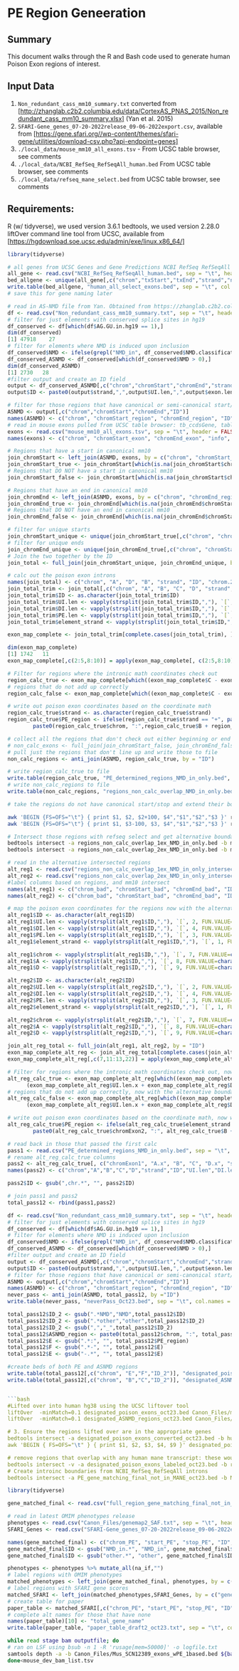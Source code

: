 # PE Region Geneeration
## Summary
This document walks through the R and Bash code used to generate human Poison Exon regions of interest. 

## Input Data
1. `Non_redundant_cass_mm10_summary.txt` converted from [http://zhanglab.c2b2.columbia.edu/data/CortexAS_PNAS_2015/Non_redundant_cass_mm10_summary.xlsx] (Yan et al. 2015)
2. `SFARI-Gene_genes_07-20-2022release_09-06-2022export.csv`, available from [https://gene.sfari.org//wp-content/themes/sfari-gene/utilities/download-csv.php?api-endpoint=genes]
3. `./local_data/mouse_mm10_all_exons.tsv` - From UCSC table browser, see comments
4. `./local_data/NCBI_RefSeq_RefSeqAll_human.bed` From UCSC table browser, see comments
5. `./local_data/refseq_mane_select.bed` from UCSC table browser, see comments

## Requirements:
R (w/ tidyverse), we used version 3.6.1
bedtools, we used version 2.28.0
liftOver command line tool from UCSC, available from [https://hgdownload.soe.ucsc.edu/admin/exe/linux.x86_64/]

```R
library(tidyverse)

# all genes from UCSC Genes and Gene Predictions NCBI RefSeq RefSeqAll
all_gene <- read.csv("NCBI_RefSeq_RefSeqAll_human.bed", sep = "\t", header = TRUE)
bed_allgene <- unique(all_gene[,c("chrom","txStart","txEnd","strand","name2")])
write.table(bed_allgene, "human_all_select_exons.bed", sep = "\t", col.names = FALSE, row.names = FALSE, quote = FALSE)
# save this for gene naming later

# read in AS-NMD file from Yan. Obtained from https://zhanglab.c2b2.columbia.edu/index.php/Cortex_AS, "Annotation of non-redundant cassette exons"
df <- read.csv("Non_redundant_cass_mm10_summary.txt", sep = "\t", header = TRUE)
# filter for just elements with conserved splice sites in hg19
df_conserved <- df[which(df$AG.GU.in.hg19 == 1),]
dim(df_conserved)
[1] 47918    27
# filter for elements where NMD is induced upon inclusion
df_conserved$NMD <- ifelse(grepl("NMD_in", df_conserved$NMD.classification), "1", ifelse(grepl("other", df_conserved$NMD.classification), "-1", "0"))
df_conserved_ASNMD <- df_conserved[which(df_conserved$NMD > 0),]
dim(df_conserved_ASNMD)
[1] 2730   28
#filter output and create an ID field
output <- df_conserved_ASNMD[,c("chrom","chromStart","chromEnd","strand", "UI.len", "exon.len", "DI.len", "NMD.classification", "gene.symbol")]
output$ID <- paste0(output$strand,",",output$UI.len,",",output$exon.len,",",output$DI.len,",",output$NMD.classification, ",", output$gene.symbol)

# filter for those regions that have canonical or semi-canonical start/stop
ASNMD <- output[,c("chrom","chromStart","chromEnd","ID")]
names(ASNMD) <- c("chrom", "chromStart_region", "chromEnd_region", "ID")
# read in mouse exons pulled from UCSC table browser: tb_ccdsGene, table browser query on ccdsGene
exons <- read.csv("mouse_mm10_all_exons.tsv", sep = "\t", header = FALSE)
names(exons) <- c("chrom", "chromStart_exon", "chromEnd_exon", "info", "number", "strand")

# Regions that have a start in canonical mm10
join_chromStart <- left_join(ASNMD, exons, by = c("chrom", "chromStart_region"="chromStart_exon"))
join_chromStart_true <- join_chromStart[which(is.na(join_chromStart$chromEnd_exon) == FALSE),]
# Regions that DO NOT have a start in canonical mm10
join_chromStart_false <- join_chromStart[which(is.na(join_chromStart$chromEnd_exon) == TRUE),]

# Regions that have an end in canonical mm10
join_chromEnd <- left_join(ASNMD, exons, by = c("chrom", "chromEnd_region"="chromEnd_exon"))
join_chromEnd_true <- join_chromEnd[which(is.na(join_chromEnd$chromStart_exon) == FALSE),]
# Regions that DO NOT have an end in canonical mm10
join_chromEnd_false <- join_chromEnd[which(is.na(join_chromEnd$chromStart_exon) == TRUE),]

# filter for unique starts
join_chromStart_unique <- unique(join_chromStart_true[,c("chrom", "chromStart_region", "chromEnd_region", "chromEnd_exon", "strand", "ID")])
# filter for unique ends
join_chromEnd_unique <- unique(join_chromEnd_true[,c("chrom", "chromStart_region", "chromEnd_region", "chromStart_exon", "strand", "ID")])
# Join the two together by the ID
join_total <- full_join(join_chromStart_unique, join_chromEnd_unique, by = "ID")

# calc out the poison exon introns
names(join_total) <- c("chrom", "A", "D", "B", "strand", "ID", "chrom.2", "A.2", "D.2", "C", "strand.2")
join_total_trim <- join_total[,c("chrom", "A", "B", "C", "D", "strand", "ID")]
join_total_trim$ID <- as.character(join_total_trim$ID)
join_total_trim$UI.len <- vapply(strsplit(join_total_trim$ID,","), `[`, 2, FUN.VALUE=character(1))
join_total_trim$DI.len <- vapply(strsplit(join_total_trim$ID,","), `[`, 4, FUN.VALUE=character(1))
join_total_trim$PE.len <- vapply(strsplit(join_total_trim$ID,","), `[`, 3, FUN.VALUE=character(1))
join_total_trim$element_strand <- vapply(strsplit(join_total_trim$ID,","), `[`, 1, FUN.VALUE=character(1))

exon_map_complete <- join_total_trim[complete.cases(join_total_trim), ]

dim(exon_map_complete)
[1] 1742   11
exon_map_complete[,c(2:5,8:10)] = apply(exon_map_complete[, c(2:5,8:10)],2, function(x) as.numeric(x)) #(margin 1 if rows)

# Filter for regions where the intronic math coordinates check out
region_calc_true <- exon_map_complete[which((exon_map_complete$C - exon_map_complete$B) == (exon_map_complete$UI.len + exon_map_complete$DI.len + exon_map_complete$PE.len)),]
# regions that do not add up correctly
region_calc_false <- exon_map_complete[which((exon_map_complete$C - exon_map_complete$B) != (exon_map_complete$UI.len + exon_map_complete$DI.len + exon_map_complete$PE.len)),]

# write out poison exon coordinates based on the coordinate math
region_calc_true$strand <- as.character(region_calc_true$strand)
region_calc_true$PE_region <- ifelse(region_calc_true$strand == "+", paste0(region_calc_true$chrom, ":", region_calc_true$B + region_calc_true$UI.len+1, "-", region_calc_true$C - region_calc_true$DI.len),
        paste0(region_calc_true$chrom, ":",region_calc_true$B + region_calc_true$DI.len+1, "-",region_calc_true$C - region_calc_true$UI.len))

# collect all the regions that don't check out either beginning or end
# non_calc_exons <- full_join(join_chromStart_false, join_chromEnd_false, by = "ID")
# pull just the regions that don't line up and write those to file
non_calc_regions <- anti_join(ASNMD, region_calc_true, by = "ID")

# write region_calc_true to file
write.table(region_calc_true, "PE_determined_regions_NMD_in_only.bed", sep = "\t", col.names = TRUE, row.names = FALSE, quote = FALSE)
# write non_calc_regions to file
write.table(non_calc_regions, "regions_non_calc_overlap_NMD_in_only.bed", sep = "\t", col.names = TRUE, row.names = FALSE, quote = FALSE)
```

```bash
# take the regions do not have canonical start/stop and extend their boundaries

awk 'BEGIN {FS=OFS="\t"} { print $1, $2, $2+100, $4","$1","$2","$3 }' regions_non_calc_overlap_NMD_in_only.bed > regions_non_calc_overlap_1ex_NMD_in_only.bed
awk 'BEGIN {FS=OFS="\t"} { print $1, $3-100, $3, $4","$1","$2","$3 }' regions_non_calc_overlap_NMD_in_only.bed > regions_non_calc_overlap_2ex_NMD_in_only.bed

# Intersect those regions with refseq select and get alternative boundaries with the RefSeq Select mm10 scaffold
bedtools intersect -a regions_non_calc_overlap_1ex_NMD_in_only.bed -b mouse_mm10_all_select_exons.tsv -wa -wb > regions_non_calc_overlap_1ex_NMD_in_only_intersect.bed
bedtools intersect -a regions_non_calc_overlap_2ex_NMD_in_only.bed -b mouse_mm10_all_select_exons.tsv -wa -wb > regions_non_calc_overlap_2ex_NMD_in_only_intersect.bed
```
```R
# read in the alternative intersected regions
alt_reg1 <- read.csv("regions_non_calc_overlap_1ex_NMD_in_only_intersect.bed", sep = "\t", header = FALSE)
alt_reg2 <- read.csv("regions_non_calc_overlap_2ex_NMD_in_only_intersect.bed", sep = "\t", header = FALSE)
#label columns based on regions, and mm10 intersect
names(alt_reg1) <- c("chrom_bad", "chromStart_bad", "chromEnd_bad", "ID", "chromExon1", "chromStartExon1", "B", "info", "number", "strand1")
names(alt_reg2) <- c("chrom_bad", "chromStart_bad", "chromEnd_bad", "ID", "chromExon2", "C", "chromEndExon2", "info", "number", "strand2")

# map the poison exon coordinates for the regions now with the alternative boundaries
alt_reg1$ID <- as.character(alt_reg1$ID)
alt_reg1$UI.len <- vapply(strsplit(alt_reg1$ID,","), `[`, 2, FUN.VALUE=character(1))
alt_reg1$DI.len <- vapply(strsplit(alt_reg1$ID,","), `[`, 4, FUN.VALUE=character(1))
alt_reg1$PE.len <- vapply(strsplit(alt_reg1$ID,","), `[`, 3, FUN.VALUE=character(1))
alt_reg1$element_strand <- vapply(strsplit(alt_reg1$ID,","), `[`, 1, FUN.VALUE=character(1))

alt_reg1$chrom <- vapply(strsplit(alt_reg1$ID,","), `[`, 7, FUN.VALUE=character(1))
alt_reg1$A <- vapply(strsplit(alt_reg1$ID,","), `[`, 8, FUN.VALUE=character(1))
alt_reg1$D <- vapply(strsplit(alt_reg1$ID,","), `[`, 9, FUN.VALUE=character(1))

alt_reg2$ID <- as.character(alt_reg2$ID)
alt_reg2$UI.len <- vapply(strsplit(alt_reg2$ID,","), `[`, 2, FUN.VALUE=character(1))
alt_reg2$DI.len <- vapply(strsplit(alt_reg2$ID,","), `[`, 4, FUN.VALUE=character(1))
alt_reg2$PE.len <- vapply(strsplit(alt_reg2$ID,","), `[`, 3, FUN.VALUE=character(1))
alt_reg2$element_strand <- vapply(strsplit(alt_reg2$ID,","), `[`, 1, FUN.VALUE=character(1))

alt_reg2$chrom <- vapply(strsplit(alt_reg2$ID,","), `[`, 7, FUN.VALUE=character(1))
alt_reg2$A <- vapply(strsplit(alt_reg2$ID,","), `[`, 8, FUN.VALUE=character(1))
alt_reg2$D <- vapply(strsplit(alt_reg2$ID,","), `[`, 9, FUN.VALUE=character(1))

join_alt_reg_total <- full_join(alt_reg1, alt_reg2, by = "ID")
exon_map_complete_alt_reg <- join_alt_reg_total[complete.cases(join_alt_reg_total), ]
exon_map_complete_alt_reg[,c(7,11:13,22)] = apply(exon_map_complete_alt_reg[, c(7,11:13,22)],2, function(x) as.numeric(x)) #(margin 1 if rows)

# Filter for regions where the intronic math coordinates check out, now with the alternative boundaries
alt_reg_calc_true <- exon_map_complete_alt_reg[which((exon_map_complete_alt_reg$C - exon_map_complete_alt_reg$B) ==
      (exon_map_complete_alt_reg$UI.len.x + exon_map_complete_alt_reg$DI.len.x + exon_map_complete_alt_reg$PE.len.x)),]
# regions that do not add up correctly, now with the alternative boundaries
alt_reg_calc_false <- exon_map_complete_alt_reg[which((exon_map_complete_alt_reg$C - exon_map_complete_alt_reg$B) !=
      (exon_map_complete_alt_reg$UI.len.x + exon_map_complete_alt_reg$DI.len.x + exon_map_complete_alt_reg$PE.len.x)),]

# write out poison exon coordinates based on the coordinate math, now with the alternative boundaries
alt_reg_calc_true$PE_region <- ifelse(alt_reg_calc_true$element_strand.x == "+", paste0(alt_reg_calc_true$chromExon2, ":", alt_reg_calc_true$B + alt_reg_calc_true$UI.len.x+1, "-", alt_reg_calc_true$C - alt_reg_calc_true$DI.len.x),
        paste0(alt_reg_calc_true$chromExon2, ":", alt_reg_calc_true$B + alt_reg_calc_true$DI.len.x+1, "-", alt_reg_calc_true$C - alt_reg_calc_true$UI.len.x))

# read back in those that passed the first calc
pass1 <- read.csv("PE_determined_regions_NMD_in_only.bed", sep = "\t", header = TRUE)
# rename alt_reg_calc_true columns
pass2 <- alt_reg_calc_true[, c("chromExon1", "A.x", "B", "C", "D.x", "strand1", "ID", "UI.len.x", "DI.len.x", "PE.len.x", "element_strand.x", "PE_region")]
names(pass2) <- c("chrom","A","B","C","D","strand","ID","UI.len","DI.len","PE.len","element_strand","PE_region")

pass2$ID <- gsub(",chr.*", "", pass2$ID)

# join pass1 and pass2
total_pass12 <- rbind(pass1,pass2)

df <- read.csv("Non_redundant_cass_mm10_summary.txt", sep = "\t", header = TRUE)
# filter for just elements with conserved splice sites in hg19
df_conserved <- df[which(df$AG.GU.in.hg19 == 1),]
# filter for elements where NMD is induced upon inclusion
df_conserved$NMD <- ifelse(grepl("NMD_in", df_conserved$NMD.classification), "1", ifelse(grepl("other", df_conserved$NMD.classification), "-1", "0"))
df_conserved_ASNMD <- df_conserved[which(df_conserved$NMD > 0),]
#filter output and create an ID field
output <- df_conserved_ASNMD[,c("chrom","chromStart","chromEnd","strand", "UI.len", "exon.len", "DI.len", "NMD.classification", "gene.symbol")]
output$ID <- paste0(output$strand,",",output$UI.len,",",output$exon.len,",",output$DI.len,",",output$NMD.classification, ",", output$gene.symbol)
# filter for those regions that have canonical or semi-canonical start/stop
ASNMD <- output[,c("chrom","chromStart","chromEnd","ID")]
names(ASNMD) <- c("chrom", "chromStart_region", "chromEnd_region", "ID")
never_pass <- anti_join(ASNMD, total_pass12, by ="ID")
write.table(never_pass, "neverPass_Oct23.bed", sep = "\t", col.names = TRUE, row.names = FALSE, quote = FALSE)

total_pass12$ID_2 <- gsub(".*NMD","NMD",total_pass12$ID)
total_pass12$ID_2 <- gsub(".*other","other",total_pass12$ID_2)
total_pass12$ID_2 <- gsub(",","_",total_pass12$ID_2)
total_pass12$ASNMD_region <- paste0(total_pass12$chrom, ":", total_pass12$B, "-", total_pass12$C)
total_pass12$E <- gsub(".*:", "", total_pass12$PE_region)
total_pass12$F <- gsub(".*-", "", total_pass12$E)
total_pass12$E <- gsub("-.*", "", total_pass12$E)

#create beds of both PE and ASNMD regions
write.table(total_pass12[,c("chrom", "E","F","ID_2")], "designated_poison_exons_oct23.bed", sep = "\t", col.names = FALSE, row.names = FALSE, quote = FALSE)
write.table(total_pass12[,c("chrom", "B","C","ID_2")], "designated_ASNMD_regions_oct23.bed", sep = "\t", col.names = FALSE, row.names = FALSE, quote = FALSE)


```bash
#Lifted over into human hg38 using the UCSC liftover tool
liftOver  -minMatch=0.1 designated_poison_exons_oct23.bed Canon_Files/mm10ToHg38.over.chain.gz designated_poison_exons_converted_oct23.bed unMapped_poison_exons_oct23
liftOver  -minMatch=0.1 designated_ASNMD_regions_oct23.bed Canon_Files/mm10ToHg38.over.chain.gz designated_ASNMD_regions_converted_oct23.bed unMapped_ASNMD_regions_oct23

# 3. Ensure the regions lifted over are in the appropriate genes
bedtools intersect -a designated_poison_exons_converted_oct23.bed -b human_all_select_genes.bed -wa -wb > designated_poison_exons_allgene_intersect_oct23.bed
awk 'BEGIN { FS=OFS="\t" } { print $1, $2, $3, $4, $9 }' designated_poison_exons_allgene_intersect_oct23.bed | uniq > designated_poison_exons_labeled_oct23.bed

# remove regions that overlap with any human mane transcript: these would be canonical human exons NCBI RefSeq Select and MANE (nbciRefSeqSelect) dataset table
bedtools intersect -v -a designated_poison_exons_labeled_oct23.bed -b refseq_mane_select.bed | uniq | sort -k1,1 -k2,2n > PE_gene_matching_final_not_in_MANE_oct23.bed
# Create introinc boundaries from NCBI_RefSeq_RefSeqAll introns
bedtools intersect -a PE_gene_matching_final_not_in_MANE_oct23.bed -b NCBI_RefSeq_RefSeqAll_human_introns.bed -wa -wb | uniq | sort -k1,1 -k2,2n > full_region_gene_matching_final_not_in_MANE_oct23.bed
```

```R
library(tidyverse)

gene_matched_final <- read.csv("full_region_gene_matching_final_not_in_MANE_oct23.bed", sep = "\t", header = FALSE)

# read in latest OMIM phenotypes release
phenotypes <- read.csv("Canon_Files/genemap2_SAF.txt", sep = "\t", header = TRUE) #from /cluster/lab/gcooper/hg38/CNV_graphing/cnv_annotation_resources/omim/genemap2.txt
SFARI_Genes <- read.csv("SFARI-Gene_genes_07-20-2022release_09-06-2022export.csv", header = TRUE)

names(gene_matched_final) <- c("chrom_PE", "start_PE", "stop_PE", "ID", "gene", "chrom_region", "start_region", "stop_region", "ID2", "frame", "strand")
gene_matched_final$ID <- gsub("NMD_in.*", "NMD_in", gene_matched_final$ID)
gene_matched_final$ID <- gsub("other.*", "other", gene_matched_final$ID)

phenotypes <- phenotypes %>% mutate_all(na_if,"")
# label regions with OMIM phenotypes
matched_phenotypes <- left_join(gene_matched_final, phenotypes, by = c("gene"="Approved.Gene.Symbol"))
# label regions with SFARI gene scores
matched_SFARI <- left_join(matched_phenotypes,SFARI_Genes, by = c("gene"="gene.symbol"))
# create table for paper
paper_table <- matched_SFARI[,c("chrom_PE", "start_PE", "stop_PE", "ID", "gene", "chrom_region", "start_region", "stop_region", "MIM.Number", "Gene.Symbols", "Phenotypes", "genetic.category", "gene.score", "syndromic")]
# complete alt names for those that have none
names(paper_table)[10] <- "total_gene_name"
write.table(paper_table, "paper_table_draft2_oct23.txt", sep = "\t", col.names = TRUE, row.names = FALSE, quote = FALSE)
```



```bash
while read stage bam outputfile; do
# ran on LSF using bsub -n 1 -R 'rusage[mem=50000]' -o logfile.txt
samtools depth -a -b Canon_Files/Mus_SCN12389_exons_wPE_1based.bed ${bam} > ${outputfile}
done<mouse_dev_bam_list.tsv
```
